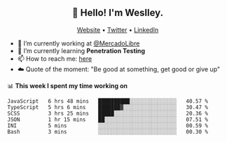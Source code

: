 <h2 align="center">👋 Hello! I'm Weslley.</h2>
<p align="center">
  <a href="http://weslleyneri.com.br">Website</a> •
  <a href="https://twitter.com/Weslley_Neri">Twitter</a> •
  <a href="https://www.linkedin.com/in/weslley-neri-3658908b">LinkedIn</a>
</p>


- 🔭 I’m currently working at [@MercadoLibre](https://github.com/mercadolibre)
- 🌱 I’m currently learning **Penetration Testing**
- 📫 How to reach me: [here](mailto:weslley39@gmail.com)
- ☁️ Quote of the moment: "Be good at something, get good or give up"

📊 **This week I spent my time working on**
<!--START_SECTION:waka-->

```text
JavaScript   6 hrs 48 mins   ██████████░░░░░░░░░░░░░░░   40.57 %
TypeScript   5 hrs 6 mins    ███████▓░░░░░░░░░░░░░░░░░   30.47 %
SCSS         3 hrs 25 mins   █████░░░░░░░░░░░░░░░░░░░░   20.36 %
JSON         1 hr 15 mins    ██░░░░░░░░░░░░░░░░░░░░░░░   07.51 %
INI          5 mins          ░░░░░░░░░░░░░░░░░░░░░░░░░   00.59 %
Bash         3 mins          ░░░░░░░░░░░░░░░░░░░░░░░░░   00.30 %
```

<!--END_SECTION:waka-->

<!-- Inspired by https://github.com/gruselhaus/gruselhaus -->